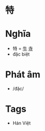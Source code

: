 # 特

# Nghĩa
* 特 = [牛](牛.md) [寺](寺.md)
* đặc biệt

# Phát âm
* /đặc/

# Tags
* Hán Việt

<script>window.HANZI_FIELD='特';</script>

